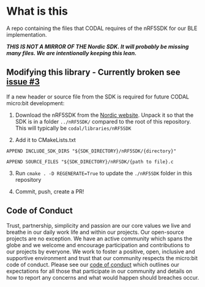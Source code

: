 # What is this

A repo containing the files that CODAL requires of the nRF5SDK for our BLE implementation.

***THIS IS NOT A MIRROR OF THE Nordic SDK. It will probably be missing many files. We are intentionally keeping this lean.***

## Modifying this library - Currently broken see [issue #3](https://github.com/microbit-foundation/codal-microbit-nrf5sdk/issues/3)

If a new header or source file from the SDK is required for future CODAL micro:bit development:

1. Download the nRF5SDK from the [Nordic website](https://www.nordicsemi.com/Software-and-tools/Software/nRF5-SDK/Download#infotabs). Unpack it so that the SDK is in a folder `../nRF5SDK/` compared to the root of this repository. This will typically be `codal/libraries/nRF5SDK`

2. Add it to CMakeLists.txt

`APPEND INCLUDE_SDK_DIRS "${SDK_DIRECTORY}/nRF5SDK/{directory}"`

`APPEND SOURCE_FILES "${SDK_DIRECTORY}/nRFSDK/{path to file}.c`

3. Run `cmake . -D REGENERATE=True` to update the `./nRF5SDK` folder in this repository

4. Commit, push, create a PR!

## Code of Conduct

Trust, partnership, simplicity and passion are our core values we live and breathe in our daily work life and within our projects. Our open-source projects are no exception. We have an active community which spans the globe and we welcome and encourage participation and contributions to our projects by everyone. We work to foster a positive, open, inclusive and supportive environment and trust that our community respects the micro:bit code of conduct. Please see our [code of conduct](https://microbit.org/safeguarding/) which outlines our expectations for all those that participate in our community and details on how to report any concerns and what would happen should breaches occur.
